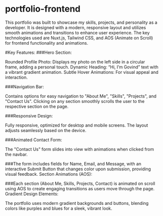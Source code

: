 # portfolio-frontend
This portfolio was built to showcase my skills, projects, and personality as a developer. It is designed with a modern, responsive layout and utilizes smooth animations and transitions to enhance user experience. The key technologies used are Nuxt.js, Tailwind CSS, and AOS (Animate on Scroll) for frontend functionality and animations.

#Key Features:
###Hero Section:

Rounded Profile Photo: Displays my photo on the left side in a circular frame, adding a personal touch.
Dynamic Heading: “Hi, I’m Govind” text with a vibrant gradient animation.
Subtle Hover Animations: For visual appeal and interaction.

###Navigation Bar:

Contains options for easy navigation to "About Me", "Skills", "Projects", and "Contact Us".
Clicking on any section smoothly scrolls the user to the respective section on the page.

###Responsive Design:

Fully responsive, optimized for desktop and mobile screens. The layout adjusts seamlessly based on the device.

###Animated Contact Form:

The "Contact Us" form slides into view with animations when clicked from the navbar.

###The form includes fields for Name, Email, and Message, with an interactive Submit Button that changes color upon submission, providing visual feedback.
Section Animations (AOS):

###Each section (About Me, Skills, Projects, Contact) is animated on scroll using AOS to create engaging transitions as users move through the page.
Gradient Design Elements:

The portfolio uses modern gradient backgrounds and buttons, blending colors like purples and blues for a sleek, vibrant look.
